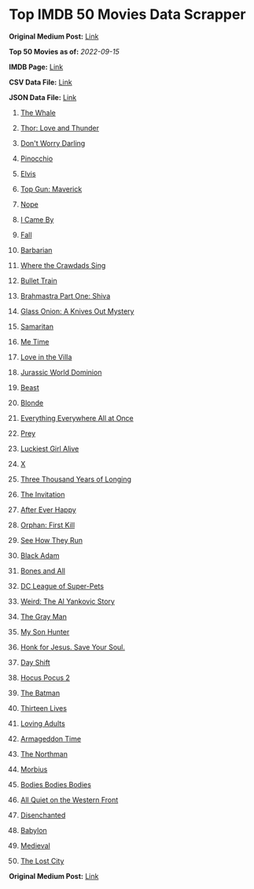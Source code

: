 # Top IMDB 50 Movies Data Scrapper

**Original Medium Post:** [Link](https://medium.com/@nishantsahoo/which-movie-should-i-watch-5c83a3c0f5b1) 

**Top 50 Movies as of:** _2022-09-15_

**IMDB Page:** [Link](http://www.imdb.com/search/title?release_date=2022,2022&title_type=feature)

**CSV Data File:** [Link](/Data/data.csv)

**JSON Data File:** [Link](/Data/data.json)

1. [The Whale](https://www.imdb.com/title/tt13833688/?ref_=adv_li_tt)

2. [Thor: Love and Thunder](https://www.imdb.com/title/tt10648342/?ref_=adv_li_tt)

3. [Don't Worry Darling](https://www.imdb.com/title/tt10731256/?ref_=adv_li_tt)

4. [Pinocchio](https://www.imdb.com/title/tt4593060/?ref_=adv_li_tt)

5. [Elvis](https://www.imdb.com/title/tt3704428/?ref_=adv_li_tt)

6. [Top Gun: Maverick](https://www.imdb.com/title/tt1745960/?ref_=adv_li_tt)

7. [Nope](https://www.imdb.com/title/tt10954984/?ref_=adv_li_tt)

8. [I Came By](https://www.imdb.com/title/tt15083184/?ref_=adv_li_tt)

9. [Fall](https://www.imdb.com/title/tt15325794/?ref_=adv_li_tt)

10. [Barbarian](https://www.imdb.com/title/tt15791034/?ref_=adv_li_tt)

11. [Where the Crawdads Sing](https://www.imdb.com/title/tt9411972/?ref_=adv_li_tt)

12. [Bullet Train](https://www.imdb.com/title/tt12593682/?ref_=adv_li_tt)

13. [Brahmastra Part One: Shiva](https://www.imdb.com/title/tt6277462/?ref_=adv_li_tt)

14. [Glass Onion: A Knives Out Mystery](https://www.imdb.com/title/tt11564570/?ref_=adv_li_tt)

15. [Samaritan](https://www.imdb.com/title/tt5500218/?ref_=adv_li_tt)

16. [Me Time](https://www.imdb.com/title/tt14309446/?ref_=adv_li_tt)

17. [Love in the Villa](https://www.imdb.com/title/tt15463032/?ref_=adv_li_tt)

18. [Jurassic World Dominion](https://www.imdb.com/title/tt8041270/?ref_=adv_li_tt)

19. [Beast](https://www.imdb.com/title/tt13223398/?ref_=adv_li_tt)

20. [Blonde](https://www.imdb.com/title/tt1655389/?ref_=adv_li_tt)

21. [Everything Everywhere All at Once](https://www.imdb.com/title/tt6710474/?ref_=adv_li_tt)

22. [Prey](https://www.imdb.com/title/tt11866324/?ref_=adv_li_tt)

23. [Luckiest Girl Alive](https://www.imdb.com/title/tt4595186/?ref_=adv_li_tt)

24. [X](https://www.imdb.com/title/tt13560574/?ref_=adv_li_tt)

25. [Three Thousand Years of Longing](https://www.imdb.com/title/tt9198364/?ref_=adv_li_tt)

26. [The Invitation](https://www.imdb.com/title/tt12873562/?ref_=adv_li_tt)

27. [After Ever Happy](https://www.imdb.com/title/tt13070038/?ref_=adv_li_tt)

28. [Orphan: First Kill](https://www.imdb.com/title/tt11851548/?ref_=adv_li_tt)

29. [See How They Run](https://www.imdb.com/title/tt13640696/?ref_=adv_li_tt)

30. [Black Adam](https://www.imdb.com/title/tt6443346/?ref_=adv_li_tt)

31. [Bones and All](https://www.imdb.com/title/tt10168670/?ref_=adv_li_tt)

32. [DC League of Super-Pets](https://www.imdb.com/title/tt8912936/?ref_=adv_li_tt)

33. [Weird: The Al Yankovic Story](https://www.imdb.com/title/tt17076046/?ref_=adv_li_tt)

34. [The Gray Man](https://www.imdb.com/title/tt1649418/?ref_=adv_li_tt)

35. [My Son Hunter](https://www.imdb.com/title/tt15481952/?ref_=adv_li_tt)

36. [Honk for Jesus. Save Your Soul.](https://www.imdb.com/title/tt12655436/?ref_=adv_li_tt)

37. [Day Shift](https://www.imdb.com/title/tt13314558/?ref_=adv_li_tt)

38. [Hocus Pocus 2](https://www.imdb.com/title/tt11909878/?ref_=adv_li_tt)

39. [The Batman](https://www.imdb.com/title/tt1877830/?ref_=adv_li_tt)

40. [Thirteen Lives](https://www.imdb.com/title/tt12262116/?ref_=adv_li_tt)

41. [Loving Adults](https://www.imdb.com/title/tt14592948/?ref_=adv_li_tt)

42. [Armageddon Time](https://www.imdb.com/title/tt10343028/?ref_=adv_li_tt)

43. [The Northman](https://www.imdb.com/title/tt11138512/?ref_=adv_li_tt)

44. [Morbius](https://www.imdb.com/title/tt5108870/?ref_=adv_li_tt)

45. [Bodies Bodies Bodies](https://www.imdb.com/title/tt8110652/?ref_=adv_li_tt)

46. [All Quiet on the Western Front](https://www.imdb.com/title/tt1016150/?ref_=adv_li_tt)

47. [Disenchanted](https://www.imdb.com/title/tt1596342/?ref_=adv_li_tt)

48. [Babylon](https://www.imdb.com/title/tt10640346/?ref_=adv_li_tt)

49. [Medieval](https://www.imdb.com/title/tt8883486/?ref_=adv_li_tt)

50. [The Lost City](https://www.imdb.com/title/tt13320622/?ref_=adv_li_tt)

**Original Medium Post:** [Link](https://medium.com/@nishantsahoo/which-movie-should-i-watch-5c83a3c0f5b1) 
